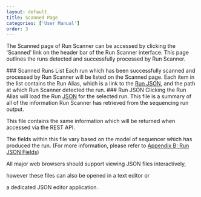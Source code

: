 ```yaml
---
layout: default
title: Scanned Page
categories: ['User Manual']
order: 3
---
```

<!-- TODO: image -->
The Scanned page of Run Scanner can be accessed by clicking the 'Scanned' 
link on the header bar of the Run Scanner interface. This page outlines the 
runs detected and successfully processed by Run Scanner.

<a id="scanned-list" />
### Scanned Runs List
Each run which has been successfully scanned and processed by Run Scanner 
will be listed on the Scanned page. Each item in the list contains the Run 
Alias, which is a link to the <a href="#json">Run JSON</a>, and the path at 
which Run Scanner detected the run. 

<a id="json" />
### Run JSON
Clicking the Run Alias will load the Run 
<a href="https://en.wikipedia.org/wiki/JSON">JSON</a> for the selected run. 
This file is a summary of all of the information Run Scanner has retrieved 
from the sequencing run output. 

This file contains the same information which will be returned when accessed 
via the REST API.
<!-- right? --> <!-- For more information, please refer to <a href="api.html">API Docs</a>. -->

The fields within this file vary based on the model of sequencer which has 
produced the run. (For more information, please refer to
 <a href="appendices.html#B">Appendix B: Run JSON Fields</a>)

All major web browsers should support viewing JSON files interactively, 
<!-- right? --> however these files can also be opened in a text editor or 
a dedicated JSON editor application.
